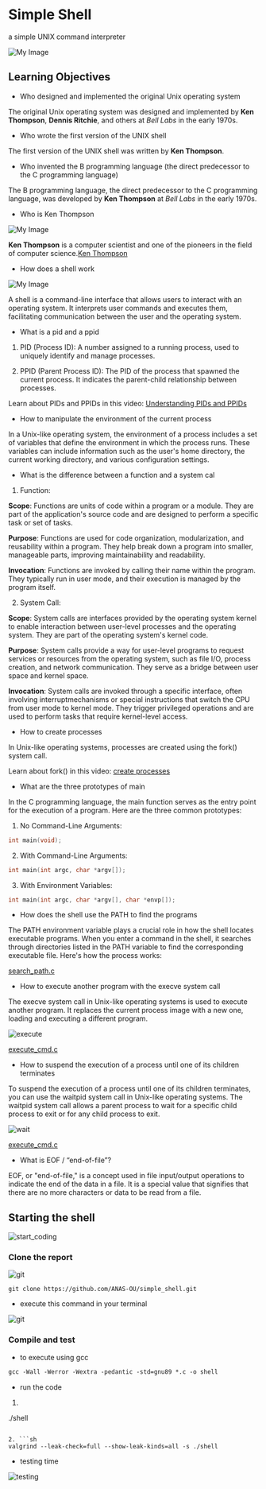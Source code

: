# Simple Shell

 a simple UNIX command interpreter

 ![My Image](/img/computer-nerd.gif)
## Learning Objectives

* Who designed and implemented the original Unix operating system

The original Unix operating system was designed and implemented by **Ken Thompson**, **Dennis Ritchie**, and others at *Bell Labs* in the early 1970s.

* Who wrote the first version of the UNIX shell

The first version of the UNIX shell was written by **Ken Thompson**.

* Who invented the B programming language (the direct predecessor to the C programming language)

The B programming language, the direct predecessor to the C programming language, was developed by **Ken Thompson** at *Bell Labs* in the early 1970s. 

* Who is Ken Thompson

 ![My Image](/img/download.jpeg)

**Ken Thompson** is a computer scientist and one of the pioneers in the field of computer science.[Ken Thompson](https://en.wikipedia.org/wiki/Ken_Thompson)

* How does a shell work

 ![My Image](/img/000.PNG)

A shell is a command-line interface that allows users to interact with an operating system. It interprets user commands and executes them, facilitating communication between the user and the operating system.

* What is a pid and a ppid

1. PID (Process ID): A number assigned to a running process, used to uniquely identify and manage processes.

2. PPID (Parent Process ID): The PID of the process that spawned the current process. It indicates the parent-child relationship between processes.

Learn about PIDs and PPIDs in this video: [Understanding PIDs and PPIDs](https://www.youtube.com/watch?v=PZrQ4eGm-hM)

* How to manipulate the environment of the current process

In a Unix-like operating system, the environment of a process includes a set of variables that define the environment in which the process runs. These variables can include information such as the user's home directory, the current working directory, and various configuration settings.

* What is the difference between a function and a system cal

1. Function:

 **Scope**: Functions are units of code within a program or a module. They are part of the application's source code and are designed to perform a specific task or set of tasks.

 **Purpose**: Functions are used for code organization, modularization, and reusability within a program. They help break down a program into smaller, manageable parts, improving maintainability and readability.

 **Invocation**: Functions are invoked by calling their name within the program. They typically run in user mode, and their execution is managed by the program itself.

2. System Call:

 **Scope**: System calls are interfaces provided by the operating system kernel to enable interaction between user-level processes and the operating system. They are part of the operating system's kernel code.

 **Purpose**: System calls provide a way for user-level programs to request services or resources from the operating system, such as file I/O, process creation, and network communication. They serve as a bridge between user space and kernel space.

 **Invocation**: System calls are invoked through a specific interface, often involving interruptmechanisms or special instructions that switch the CPU from user mode to kernel mode. They trigger privileged operations and are used to perform tasks that require kernel-level access.

* How to create processes

In Unix-like operating systems, processes are created using the fork() system call.

Learn about fork() in this video: [create processes](https://www.youtube.com/watch?v=94URLRsjqMQ)

* What are the three prototypes of main

In the C programming language, the main function serves as the entry point for the execution of a program. Here are the three common prototypes:

 1. No Command-Line Arguments:

 ```c
 int main(void);
 ```

 2. With Command-Line Arguments:
 
 ```c
 int main(int argc, char *argv[]);

 ```
 3. With Environment Variables:

 ```c
int main(int argc, char *argv[], char *envp[]);
 ```

* How does the shell use the PATH to find the programs

The PATH environment variable plays a crucial role in how the shell locates executable programs. When you enter a command in the shell, it searches through directories listed in the PATH variable to find the corresponding executable file. Here's how the process works:

[search_path.c](https://github.com/ANAS-OU/simple_shell/blob/master/get_path.c)

* How to execute another program with the execve system call

The execve system call in Unix-like operating systems is used to execute another program. It replaces the current process image with a new one, loading and executing a different program.

![execute](/img/44.PNG)

[execute_cmd.c](https://github.com/ANAS-OU/simple_shell/blob/master/execute_cmd.c)

* How to suspend the execution of a process until one of its children terminates

To suspend the execution of a process until one of its children terminates, you can use the waitpid system call in Unix-like operating systems. The waitpid system call allows a parent process to wait for a specific child process to exit or for any child process to exit. 

![wait](/img/00a0.PNG)

[execute_cmd.c](https://github.com/ANAS-OU/simple_shell/blob/master/execute_cmd.c)

* What is EOF / “end-of-file”?

EOF, or "end-of-file," is a concept used in file input/output operations to indicate the end of the data in a file. It is a special value that signifies that there are no more characters or data to be read from a file.

## Starting the shell

![start_coding](/img/giphy.gif)

### Clone the report

![git](/img/Capture1.PNG)

```git
git clone https://github.com/ANAS-OU/simple_shell.git
```
* execute this command in your terminal

![git](/img/jokes-how-to-speed-up-your-download.gif)

### Compile and test

* to execute using gcc

```gcc
gcc -Wall -Werror -Wextra -pedantic -std=gnu89 *.c -o shell
```
* run the code

1. ```sh
 ./shell 
 ```

2. ```sh
 valgrind --leak-check=full --show-leak-kinds=all -s ./shell
 ```

* testing time

![testing](/img/using-the-computer-debbie-harper.gif)

